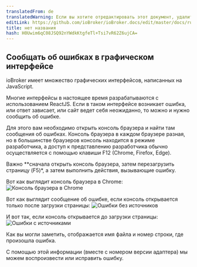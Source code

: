 ```yaml
---
translatedFrom: de
translatedWarning: Если вы хотите отредактировать этот документ, удалите поле «translationFrom», в противном случае этот документ будет снова автоматически переведен
editLink: https://github.com/ioBroker/ioBroker.docs/edit/master/docs/ru/faq/_040_contibution/010_how_to_debug_gui.md
title: нет названия
hash: H0Uwim6qC08JSQ92nYWdkKtgfeTl+Tsi7vR62Z6ujCA=
---
```

## Сообщать об ошибках в графическом интерфейсе
ioBroker имеет множество графических интерфейсов, написанных на JavaScript.

Многие интерфейсы в настоящее время разрабатываются с использованием ReactJS.
Если в таком интерфейсе возникает ошибка, или ответ зависает, или сайт ведет себя неожиданно, то можно и нужно сообщить об ошибке.

Для этого вам необходимо открыть консоль браузера и найти там сообщения об ошибках.
Консоль браузера в каждом браузере разная, но в большинстве браузеров консоль находится в режиме разработчика, а доступ к представлению разработчика обычно осуществляется с помощью клавиши F12 (Chrome, Firefox, Edge).

Важно **сначала открыть консоль браузера, затем перезагрузить страницу (F5)*, а затем выполнить действия, вызывающие ошибку.

Вот как выглядит консоль браузера в Chrome: ![Консоль браузера в Chrome](../../../de/faq/_040_contibution/media/010_browser_console.png)

Вот как выглядит сообщение об ошибке, если консоль открывается только после загрузки страницы: ![Ошибки без источников](../../../de/faq/_040_contibution/media/010_browser_without_sources.png)

И вот так, если консоль открывается до загрузки страницы: ![Ошибки с источниками](../../../de/faq/_040_contibution/media/010_browser_with_sources.png)

Как вы могли заметить, отображается имя файла и номер строки, где произошла ошибка.

С помощью этой информации (вместе с номером версии адаптера) мы можем воспроизвести или исправить ошибку.
